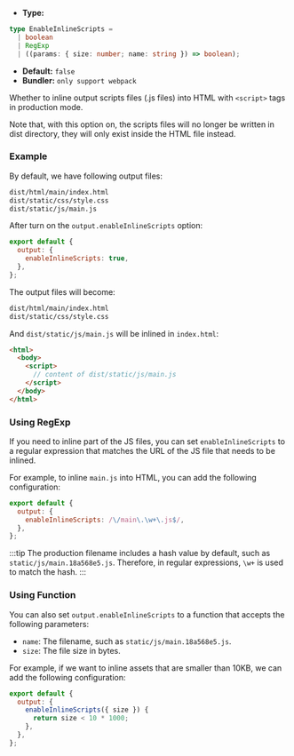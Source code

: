 - **Type:**

```ts
type EnableInlineScripts =
  | boolean
  | RegExp
  | ((params: { size: number; name: string }) => boolean);
```

- **Default:** `false`
- **Bundler:** `only support webpack`

Whether to inline output scripts files (.js files) into HTML with `<script>` tags in production mode.

Note that, with this option on, the scripts files will no longer be written in dist directory, they will only exist inside the HTML file instead.

### Example

By default, we have following output files:

```bash
dist/html/main/index.html
dist/static/css/style.css
dist/static/js/main.js
```

After turn on the `output.enableInlineScripts` option:

```js
export default {
  output: {
    enableInlineScripts: true,
  },
};
```

The output files will become:

```bash
dist/html/main/index.html
dist/static/css/style.css
```

And `dist/static/js/main.js` will be inlined in `index.html`:

```html
<html>
  <body>
    <script>
      // content of dist/static/js/main.js
    </script>
  </body>
</html>
```

### Using RegExp

If you need to inline part of the JS files, you can set `enableInlineScripts` to a regular expression that matches the URL of the JS file that needs to be inlined.

For example, to inline `main.js` into HTML, you can add the following configuration:

```js
export default {
  output: {
    enableInlineScripts: /\/main\.\w+\.js$/,
  },
};
```

:::tip
The production filename includes a hash value by default, such as `static/js/main.18a568e5.js`. Therefore, in regular expressions, `\w+` is used to match the hash.
:::

### Using Function

You can also set `output.enableInlineScripts` to a function that accepts the following parameters:

- `name`: The filename, such as `static/js/main.18a568e5.js`.
- `size`: The file size in bytes.

For example, if we want to inline assets that are smaller than 10KB, we can add the following configuration:

```js
export default {
  output: {
    enableInlineScripts({ size }) {
      return size < 10 * 1000;
    },
  },
};
```

